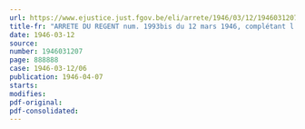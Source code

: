 ```yaml
---
url: https://www.ejustice.just.fgov.be/eli/arrete/1946/03/12/1946031207/justel
title-fr: "ARRETE DU REGENT num. 1993bis du 12 mars 1946, complétant l'arrêté royal num. 1169, du 24 février 1936, modifié par l'arrêté royal num. 1507, du 3 décembre 1936, déterminant la hiérarchie, les droits et les devoirs des fonctionnaires et agents civils des divers départements ministériels attachés à l'armée mobilisée"
date: 1946-03-12
source:
number: 1946031207
page: 888888
case: 1946-03-12/06
publication: 1946-04-07
starts:
modifies:
pdf-original:
pdf-consolidated:
---
```


